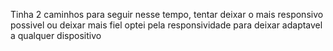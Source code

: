 Tinha 2 caminhos para seguir nesse tempo, tentar deixar o mais responsivo possivel ou deixar mais fiel
optei pela responsividade para deixar adaptavel a qualquer dispositivo
